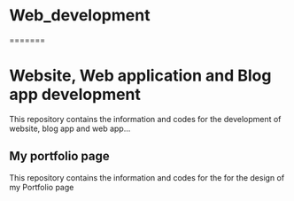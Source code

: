 # Web_development
=======
# Website, Web application and Blog app development
This repository contains the information and codes for the development of website, blog app and web app...

## My portfolio page 
This repository contains the information and codes for the for the design of my Portfolio page
